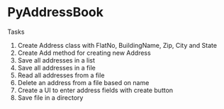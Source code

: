 # PyAddressBook

Tasks

1. Create Address class with FlatNo, BuildingName, Zip, City and State
2. Create Add method for creating new Address
3. Save all addresses in a list
4. Save all addresses in a file
5. Read all addresses from a file
6. Delete an address from a file based on name
7. Create a UI to enter address fields with create button
8. Save file in a directory
